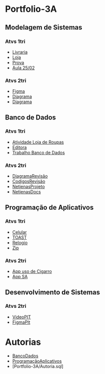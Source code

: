 # Portfolio-3A

## Modelagem de Sistemas
### Atvs 1tri

- [Livraria](Modelagem%20de%20Sistemas/AtvsDiagrama/IMG-20220218-WA0017.jpg)
- [Loja](Modelagem%20de%20Sistemas/AtvsDiagrama/Lojinhaaa.drawio.png)
- [Prova](Modelagem%20de%20Sistemas/AtvsDiagrama/Untitled%20Diagram.drawio.png)
- [Aula 25/02](Modelagem%20de%20Sistemas/AtvsDiagrama/carro_plataforma_motor.drawio.png)

### Atvs 2tri

- [Figma](Modelagem%20de%20Sistemas/AtvsDiagrama/Aula12-05)
- [Diagrama](Modelagem%20de%20Sistemas/AtvsDiagrama/Untitled%20Diagram.drawio.png)
- [Diagrama](Modelagem%20de%20Sistemas/AtvsDiagrama/atvdd%20diagrama%20-%20jogos%20vorazes%20(1).jpg)


## Banco de Dados 
### Atvs 1tri

- [Atividade Loja de Roupas](Banco%20de%20Dados/Atvs/Atividade%20Loja%20de%20Roupas)
- [Editora](Banco%20de%20Dados/Atvs/Captura%20de%20Tela%20(3).png)
- [Trabalho Banco de Dados](Banco%20de%20Dados/Atvs/Trabalho%20Banco%20de%20Dados)

### Atvs 2tri 

- [DiagramaRevisão](Banco%20de%20Dados/Atvs/revisao%20diagrama.drawio.png)
- [CodigosRevisão](Banco%20de%20Dados/Atvs/Revisão)
- [NetjenasProjeto](Banco%20de%20Dados/Atvs/NETJEANS.zip)
- [NetjenasDocs](Banco%20de%20Dados/Atvs/NetJeans%20(1).pdf)

## Programação de Aplicativos
### Atvs 1tri

- [Celular](Programação%20de%20Aplicativos/Atvs/Captura%20de%20Tela%20(1).png)
- [TOAST](Programação%20de%20Aplicativos/Atvs/Captura%20de%20Tela%20(2).jpg)
- [Relogio](Programação%20de%20Aplicativos/Atvs/Relógio.zip)
- [Zip](Programação%20de%20Aplicativos/Atvs/zip.zip)

### Atvs 2tri

- [App uso de Cigarro](Programação%20de%20Aplicativos/Atvs/Resgistra_Smoke%20(1).zip)
- [App SA](Programação%20de%20Aplicativos/Atvs/VocacionalSA%20(2).zip)

## Desenvolvimento de Sistemas 
### Atvs 2tri

- [VideoPIT](DesenvolvimentoSistemas/pitch1.mp4)
- [FigmaPIt](DesenvolvimentoSistemas/Untitled.pdf)

# Autorias
- [BancoDados](Banco%20de%20Dados/Atvs/AutoriaResumo.sql)
- [ProgramaçãoAplicativos]()
- [Portfolio-3A/Autoria.sql]

